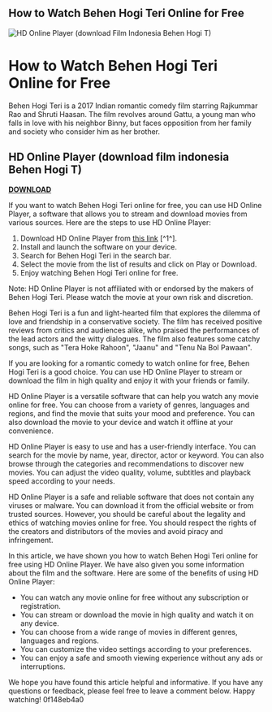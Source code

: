 ## How to Watch Behen Hogi Teri Online for Free

 
![HD Online Player (download Film Indonesia Behen Hogi T)](https://i.ytimg.com/vi/SyMmSAAAXxg/maxresdefault.jpg)

 
# How to Watch Behen Hogi Teri Online for Free
 
Behen Hogi Teri is a 2017 Indian romantic comedy film starring Rajkummar Rao and Shruti Haasan. The film revolves around Gattu, a young man who falls in love with his neighbor Binny, but faces opposition from her family and society who consider him as her brother.
 
## HD Online Player (download film indonesia Behen Hogi T)


[**DOWNLOAD**](https://www.google.com/url?q=https%3A%2F%2Ftlniurl.com%2F2tLCGU&sa=D&sntz=1&usg=AOvVaw0jqsTbmm8sQK9RJvTd4cEo)

 
If you want to watch Behen Hogi Teri online for free, you can use HD Online Player, a software that allows you to stream and download movies from various sources. Here are the steps to use HD Online Player:
 
1. Download HD Online Player from [this link](https://ko-fi.com/post/HD-Online-Player-download-Film-Indonesia-Behen-Ho-C0C8CPF27) [^1^].
2. Install and launch the software on your device.
3. Search for Behen Hogi Teri in the search bar.
4. Select the movie from the list of results and click on Play or Download.
5. Enjoy watching Behen Hogi Teri online for free.

Note: HD Online Player is not affiliated with or endorsed by the makers of Behen Hogi Teri. Please watch the movie at your own risk and discretion.
  
Behen Hogi Teri is a fun and light-hearted film that explores the dilemma of love and friendship in a conservative society. The film has received positive reviews from critics and audiences alike, who praised the performances of the lead actors and the witty dialogues. The film also features some catchy songs, such as "Tera Hoke Rahoon", "Jaanu" and "Tenu Na Bol Pawaan".
 
If you are looking for a romantic comedy to watch online for free, Behen Hogi Teri is a good choice. You can use HD Online Player to stream or download the film in high quality and enjoy it with your friends or family.
  
HD Online Player is a versatile software that can help you watch any movie online for free. You can choose from a variety of genres, languages and regions, and find the movie that suits your mood and preference. You can also download the movie to your device and watch it offline at your convenience.
 
HD Online Player is easy to use and has a user-friendly interface. You can search for the movie by name, year, director, actor or keyword. You can also browse through the categories and recommendations to discover new movies. You can adjust the video quality, volume, subtitles and playback speed according to your needs.
 
HD Online Player is a safe and reliable software that does not contain any viruses or malware. You can download it from the official website or from trusted sources. However, you should be careful about the legality and ethics of watching movies online for free. You should respect the rights of the creators and distributors of the movies and avoid piracy and infringement.
  
In this article, we have shown you how to watch Behen Hogi Teri online for free using HD Online Player. We have also given you some information about the film and the software. Here are some of the benefits of using HD Online Player:

- You can watch any movie online for free without any subscription or registration.
- You can stream or download the movie in high quality and watch it on any device.
- You can choose from a wide range of movies in different genres, languages and regions.
- You can customize the video settings according to your preferences.
- You can enjoy a safe and smooth viewing experience without any ads or interruptions.

We hope you have found this article helpful and informative. If you have any questions or feedback, please feel free to leave a comment below. Happy watching!
 0f148eb4a0
